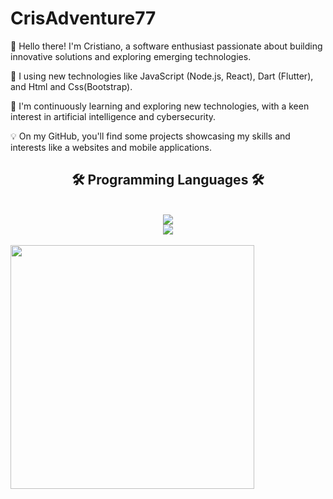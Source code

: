 # CrisAdventure77

👋 Hello there! I'm Cristiano, a software enthusiast passionate about building innovative solutions and exploring emerging technologies.

🚀 I using new technologies like JavaScript (Node.js, React), Dart (Flutter), and Html and Css(Bootstrap).

🌱 I'm continuously learning and exploring new technologies, with a keen interest in artificial intelligence and cybersecurity.

💡 On my GitHub, you'll find some projects showcasing my skills and interests like a websites and mobile applications.

<h2 align="center">🛠️ Programming Languages 🛠️</h2>
<br/>
<div align="center">
<a href="https://skillicons.dev">
  <img src="https://skillicons.dev/icons?i=github,html,css,javascript,dart,java,react,nodejs" /><br>
    <img src="https://skillicons.dev/icons?i=bootstrap,electron,phpstorm,postman,figma,ai,ps,mysql" />
</a>
</div>
<br>
<div>
  <img  width="390" src="https://github-readme-stats-spark353.vercel.app/api?username=spark353&count_private=true&show_icons=true&theme=react&rank_icon=github&border_radius=10"/>
</div>
